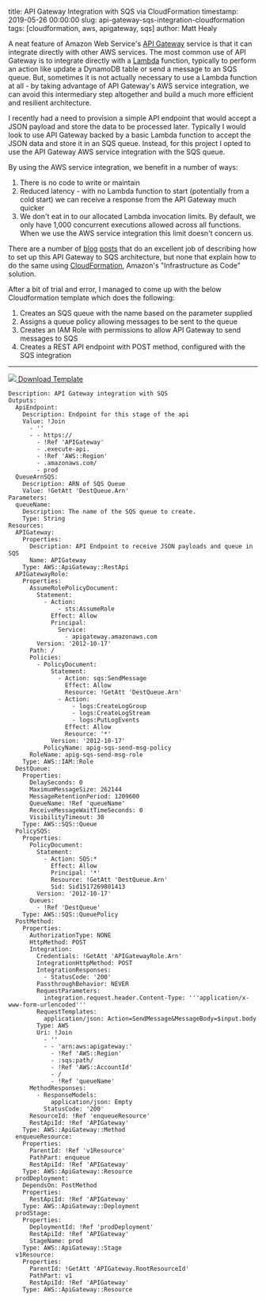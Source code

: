 title: API Gateway Integration with SQS via CloudFormation
timestamp: 2019-05-26 00:00:00
slug: api-gateway-sqs-integration-cloudformation
tags: [cloudformation, aws, apigateway, sqs]
author: Matt Healy

A neat feature of Amazon Web Service's <a href="https://aws.amazon.com/api-gateway/">API Gateway</a> service is that it can integrate directly with other AWS services. The most common use of API Gateway is to integrate directly with a <a href="https://aws.amazon.com/lambda/">Lambda</a> function, typically to perform an action like update a DynamoDB table or send a message to an SQS queue. But, sometimes it is not actually necessary to use a Lambda function at all - by taking advantage of API Gateway's AWS service integration, we can avoid this intermediary step altogether and build a much more efficient and resilient architecture.

I recently had a need to provision a simple API endpoint that would accept a JSON payload and store the data to be processed later. Typically I would look to use API Gateway backed by a basic Lambda function to accept the JSON data and store it in an SQS queue. Instead, for this project I opted to use the API Gateway AWS service integration with the SQS queue.

By using the AWS service integration, we benefit in a number of ways:

1. There is no code to write or maintain
2. Reduced latency - with no Lambda function to start (potentially from a cold start) we can receive a response from the API Gateway much quicker
3. We don't eat in to our allocated Lambda invocation limits. By default, we only have 1,000 concurrent executions allowed across all functions. When we use the AWS service integration this limit doesn't concern us.

There are a number of <a href="https://dzone.com/articles/creating-aws-service-proxy-for-amazon-sqs">blog</a> <a href="https://medium.com/@pranaysankpal/aws-api-gateway-proxy-for-sqs-simple-queue-service-5b08fe18ce50">posts</a> that do an excellent job of describing how to set up this API Gateway to SQS architecture, but none that explain how to do the same using <a href="https://aws.amazon.com/cloudformation/">CloudFormation</a>, Amazon's "Infrastructure as Code" solution.

After a bit of trial and error, I managed to come up with the below Cloudformation template which does the following:

1. Creates an SQS queue with the name based on the parameter supplied
2. Assigns a queue policy allowing messages to be sent to the queue
3. Creates an IAM Role with permissions to allow API Gateway to send messages to SQS
4. Creates a REST API endpoint with POST method, configured with the SQS integration

<hr />

<a href="https://console.aws.amazon.com/cloudformation/home#/stacks/new?stackName=apigatewaysqs&templateURL=https://cf-templates-1ljknwz295obo-ap-southeast-2.s3.amazonaws.com/api-gateway-sqs-integration-20190526.yaml">
    <img src="/static/img/blog/cloudformation-launch-stack.png" />
</a>
<a class="btn btn-default" href="https://cf-templates-1ljknwz295obo-ap-southeast-2.s3.amazonaws.com/api-gateway-sqs-integration-20190526.yaml"><i class="fa fa-download" aria-hidden="true"></i> Download Template</a>

    Description: API Gateway integration with SQS
    Outputs:
      ApiEndpoint:
        Description: Endpoint for this stage of the api
        Value: !Join
          - ''
          - - https://
            - !Ref 'APIGateway'
            - .execute-api.
            - !Ref 'AWS::Region'
            - .amazonaws.com/
            - prod
      QueueArnSQS:
        Description: ARN of SQS Queue
        Value: !GetAtt 'DestQueue.Arn'
    Parameters:
      queueName:
        Description: The name of the SQS queue to create.
        Type: String
    Resources:
      APIGateway:
        Properties:
          Description: API Endpoint to receive JSON payloads and queue in SQS
          Name: APIGateway
        Type: AWS::ApiGateway::RestApi
      APIGatewayRole:
        Properties:
          AssumeRolePolicyDocument:
            Statement:
              - Action:
                  - sts:AssumeRole
                Effect: Allow
                Principal:
                  Service:
                    - apigateway.amazonaws.com
            Version: '2012-10-17'
          Path: /
          Policies:
            - PolicyDocument:
                Statement:
                  - Action: sqs:SendMessage
                    Effect: Allow
                    Resource: !GetAtt 'DestQueue.Arn'
                  - Action:
                      - logs:CreateLogGroup
                      - logs:CreateLogStream
                      - logs:PutLogEvents
                    Effect: Allow
                    Resource: '*'
                Version: '2012-10-17'
              PolicyName: apig-sqs-send-msg-policy
          RoleName: apig-sqs-send-msg-role
        Type: AWS::IAM::Role
      DestQueue:
        Properties:
          DelaySeconds: 0
          MaximumMessageSize: 262144
          MessageRetentionPeriod: 1209600
          QueueName: !Ref 'queueName'
          ReceiveMessageWaitTimeSeconds: 0
          VisibilityTimeout: 30
        Type: AWS::SQS::Queue
      PolicySQS:
        Properties:
          PolicyDocument:
            Statement:
              - Action: SQS:*
                Effect: Allow
                Principal: '*'
                Resource: !GetAtt 'DestQueue.Arn'
                Sid: Sid1517269801413
            Version: '2012-10-17'
          Queues:
            - !Ref 'DestQueue'
        Type: AWS::SQS::QueuePolicy
      PostMethod:
        Properties:
          AuthorizationType: NONE
          HttpMethod: POST
          Integration:
            Credentials: !GetAtt 'APIGatewayRole.Arn'
            IntegrationHttpMethod: POST
            IntegrationResponses:
              - StatusCode: '200'
            PassthroughBehavior: NEVER
            RequestParameters:
              integration.request.header.Content-Type: '''application/x-www-form-urlencoded'''
            RequestTemplates:
              application/json: Action=SendMessage&MessageBody=$input.body
            Type: AWS
            Uri: !Join
              - ''
              - - 'arn:aws:apigateway:'
                - !Ref 'AWS::Region'
                - :sqs:path/
                - !Ref 'AWS::AccountId'
                - /
                - !Ref 'queueName'
          MethodResponses:
            - ResponseModels:
                application/json: Empty
              StatusCode: '200'
          ResourceId: !Ref 'enqueueResource'
          RestApiId: !Ref 'APIGateway'
        Type: AWS::ApiGateway::Method
      enqueueResource:
        Properties:
          ParentId: !Ref 'v1Resource'
          PathPart: enqueue
          RestApiId: !Ref 'APIGateway'
        Type: AWS::ApiGateway::Resource
      prodDeployment:
        DependsOn: PostMethod
        Properties:
          RestApiId: !Ref 'APIGateway'
        Type: AWS::ApiGateway::Deployment
      prodStage:
        Properties:
          DeploymentId: !Ref 'prodDeployment'
          RestApiId: !Ref 'APIGateway'
          StageName: prod
        Type: AWS::ApiGateway::Stage
      v1Resource:
        Properties:
          ParentId: !GetAtt 'APIGateway.RootResourceId'
          PathPart: v1
          RestApiId: !Ref 'APIGateway'
        Type: AWS::ApiGateway::Resource
